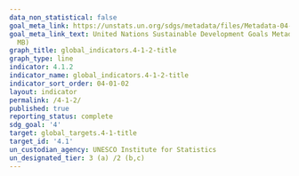 ```yaml
---
data_non_statistical: false
goal_meta_link: https://unstats.un.org/sdgs/metadata/files/Metadata-04-01-02.pdf
goal_meta_link_text: United Nations Sustainable Development Goals Metadata (PDF 4.0
  MB)
graph_title: global_indicators.4-1-2-title
graph_type: line
indicator: 4.1.2
indicator_name: global_indicators.4-1-2-title
indicator_sort_order: 04-01-02
layout: indicator
permalink: /4-1-2/
published: true
reporting_status: complete
sdg_goal: '4'
target: global_targets.4-1-title
target_id: '4.1'
un_custodian_agency: UNESCO Institute for Statistics
un_designated_tier: 3 (a) /2 (b,c)
---
```

